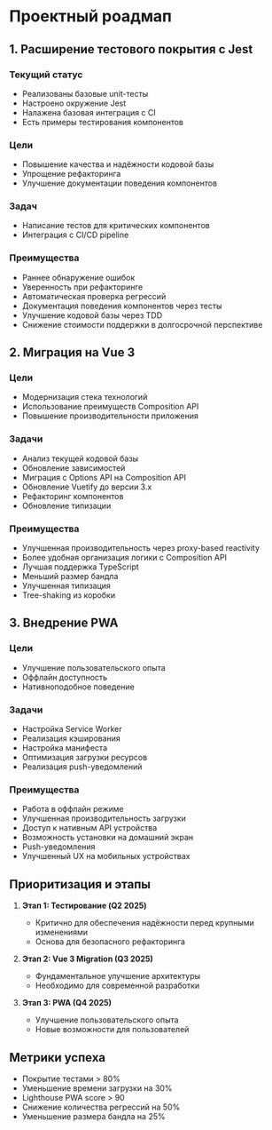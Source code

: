 # Проектный роадмап

## 1. Расширение тестового покрытия с Jest

### Текущий статус
- Реализованы базовые unit-тесты
- Настроено окружение Jest
- Налажена базовая интеграция с CI
- Есть примеры тестирования компонентов

### Цели
- Повышение качества и надёжности кодовой базы
- Упрощение рефакторинга
- Улучшение документации поведения компонентов

### Задач
- Написание тестов для критических компонентов
- Интеграция с CI/CD pipeline

### Преимущества
- Раннее обнаружение ошибок
- Уверенность при рефакторинге
- Автоматическая проверка регрессий
- Документация поведения компонентов через тесты
- Улучшение кодовой базы через TDD
- Снижение стоимости поддержки в долгосрочной перспективе

## 2. Миграция на Vue 3

### Цели
- Модернизация стека технологий
- Использование преимуществ Composition API
- Повышение производительности приложения

### Задачи
- Анализ текущей кодовой базы
- Обновление зависимостей
- Миграция с Options API на Composition API
- Обновление Vuetify до версии 3.x
- Рефакторинг компонентов
- Обновление типизации

### Преимущества
- Улучшенная производительность через proxy-based reactivity
- Более удобная организация логики с Composition API
- Лучшая поддержка TypeScript
- Меньший размер бандла
- Улучшенная типизация
- Tree-shaking из коробки

## 3. Внедрение PWA

### Цели
- Улучшение пользовательского опыта
- Оффлайн доступность
- Нативноподобное поведение

### Задачи
- Настройка Service Worker
- Реализация кэширования
- Настройка манифеста
- Оптимизация загрузки ресурсов
- Реализация push-уведомлений

### Преимущества
- Работа в оффлайн режиме
- Улучшенная производительность загрузки
- Доступ к нативным API устройства
- Возможность установки на домашний экран
- Push-уведомления
- Улучшенный UX на мобильных устройствах

## Приоритизация и этапы

1. **Этап 1: Тестирование (Q2 2025)**
   - Критично для обеспечения надёжности перед крупными изменениями
   - Основа для безопасного рефакторинга

2. **Этап 2: Vue 3 Migration (Q3 2025)**
   - Фундаментальное улучшение архитектуры
   - Необходимо для современной разработки

3. **Этап 3: PWA (Q4 2025)**
   - Улучшение пользовательского опыта
   - Новые возможности для пользователей

## Метрики успеха

- Покрытие тестами > 80%
- Уменьшение времени загрузки на 30%
- Lighthouse PWA score > 90
- Снижение количества регрессий на 50%
- Уменьшение размера бандла на 25%